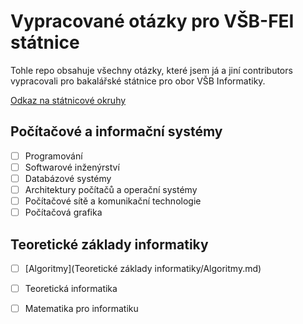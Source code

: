 # Vypracované otázky pro VŠB-FEI státnice

Tohle repo obsahuje všechny otázky, které jsem já a jiní contributors vypracovali pro bakalářské státnice pro obor VŠB Informatiky.

[Odkaz na státnicové okruhy](https://www.fei.vsb.cz/export/sites/fei/460/cs/studium/pro-studenty/files/Statnicove-okruhy-_bc_INF_24_25.pdf)

## Počítačové a informační systémy
- [ ] Programování
- [ ] Softwarové inženýrství
- [ ] Databázové systémy
- [ ] Architektury počítačů a operační systémy
- [ ] Počítačové sítě a komunikační technologie
- [ ] Počítačová grafika

## Teoretické základy informatiky
- [ ] [Algoritmy](Teoretické základy informatiky/Algoritmy.md)
- [ ] Teoretická informatika
- [ ] Matematika pro informatiku

